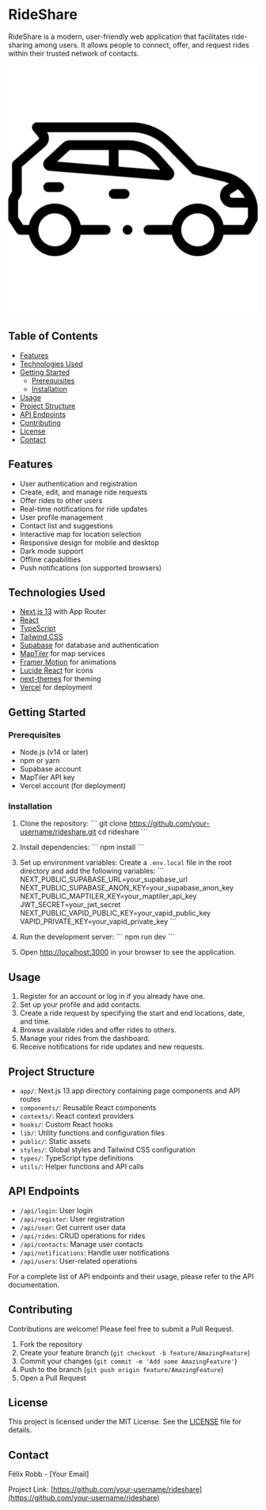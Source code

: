 # RideShare

RideShare is a modern, user-friendly web application that facilitates ride-sharing among users. It allows people to connect, offer, and request rides within their trusted network of contacts.

![RideShare Logo](/public/icon.svg)

## Table of Contents

- [Features](#features)
- [Technologies Used](#technologies-used)
- [Getting Started](#getting-started)
  - [Prerequisites](#prerequisites)
  - [Installation](#installation)
- [Usage](#usage)
- [Project Structure](#project-structure)
- [API Endpoints](#api-endpoints)
- [Contributing](#contributing)
- [License](#license)
- [Contact](#contact)

## Features

- User authentication and registration
- Create, edit, and manage ride requests
- Offer rides to other users
- Real-time notifications for ride updates
- User profile management
- Contact list and suggestions
- Interactive map for location selection
- Responsive design for mobile and desktop
- Dark mode support
- Offline capabilities
- Push notifications (on supported browsers)

## Technologies Used

- [Next.js 13](https://nextjs.org/) with App Router
- [React](https://reactjs.org/)
- [TypeScript](https://www.typescriptlang.org/)
- [Tailwind CSS](https://tailwindcss.com/)
- [Supabase](https://supabase.io/) for database and authentication
- [MapTiler](https://www.maptiler.com/) for map services
- [Framer Motion](https://www.framer.com/motion/) for animations
- [Lucide React](https://lucide.dev/) for icons
- [next-themes](https://github.com/pacocoursey/next-themes) for theming
- [Vercel](https://vercel.com/) for deployment

## Getting Started

### Prerequisites

- Node.js (v14 or later)
- npm or yarn
- Supabase account
- MapTiler API key
- Vercel account (for deployment)

### Installation

1. Clone the repository:
   \`\`\`
   git clone https://github.com/your-username/rideshare.git
   cd rideshare
   \`\`\`

2. Install dependencies:
   \`\`\`
   npm install
   \`\`\`

3. Set up environment variables:
   Create a `.env.local` file in the root directory and add the following variables:
   \`\`\`
   NEXT_PUBLIC_SUPABASE_URL=your_supabase_url
   NEXT_PUBLIC_SUPABASE_ANON_KEY=your_supabase_anon_key
   NEXT_PUBLIC_MAPTILER_KEY=your_maptiler_api_key
   JWT_SECRET=your_jwt_secret
   NEXT_PUBLIC_VAPID_PUBLIC_KEY=your_vapid_public_key
   VAPID_PRIVATE_KEY=your_vapid_private_key
   \`\`\`

4. Run the development server:
   \`\`\`
   npm run dev
   \`\`\`

5. Open [http://localhost:3000](http://localhost:3000) in your browser to see the application.

## Usage

1. Register for an account or log in if you already have one.
2. Set up your profile and add contacts.
3. Create a ride request by specifying the start and end locations, date, and time.
4. Browse available rides and offer rides to others.
5. Manage your rides from the dashboard.
6. Receive notifications for ride updates and new requests.

## Project Structure

- `app/`: Next.js 13 app directory containing page components and API routes
- `components/`: Reusable React components
- `contexts/`: React context providers
- `hooks/`: Custom React hooks
- `lib/`: Utility functions and configuration files
- `public/`: Static assets
- `styles/`: Global styles and Tailwind CSS configuration
- `types/`: TypeScript type definitions
- `utils/`: Helper functions and API calls

## API Endpoints

- `/api/login`: User login
- `/api/register`: User registration
- `/api/user`: Get current user data
- `/api/rides`: CRUD operations for rides
- `/api/contacts`: Manage user contacts
- `/api/notifications`: Handle user notifications
- `/api/users`: User-related operations

For a complete list of API endpoints and their usage, please refer to the API documentation.

## Contributing

Contributions are welcome! Please feel free to submit a Pull Request.

1. Fork the repository
2. Create your feature branch (`git checkout -b feature/AmazingFeature`)
3. Commit your changes (`git commit -m 'Add some AmazingFeature'`)
4. Push to the branch (`git push origin feature/AmazingFeature`)
5. Open a Pull Request

## License

This project is licensed under the MIT License. See the [LICENSE](LICENSE) file for details.

## Contact

Félix Robb - [Your Email]

Project Link: [https://github.com/your-username/rideshare](https://github.com/your-username/rideshare)

